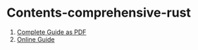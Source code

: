 # Contents-comprehensive-rust

1. [Complete Guide as PDF](comprehensive-rust.pdf)
2. [Online Guide](https://google.github.io/comprehensive-rust/running-the-course/translations.html)
